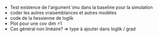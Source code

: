 * Test existence de l'argument \mu dans la baseline pour la simulation 
* coder les autres vraisemblances et autres modèles 
* code de la hessienne de loglik
* Plot pour une cov dim >1
* Cas général non linéaire? => type à ajouter dans loglik / grad